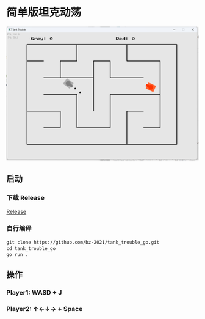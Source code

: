 # 简单版坦克动荡

![游戏界面](doc/image.png)

## 启动

### 下载 Release

[Release](https://github.com/bz-2021/tank_trouble_go/releases)

### 自行编译

```
git clone https://github.com/bz-2021/tank_trouble_go.git
cd tank_trouble_go
go run .
```


## 操作

### Player1: WASD + J

### Player2: ↑←↓→ + Space
